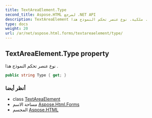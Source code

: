 ```yaml
---
title: TextAreaElement.Type
second_title: Aspose.HTML لمرجع .NET API
description: TextAreaElement ملكية. نوع عنصر تحكم النموذج هذا .
type: docs
weight: 20
url: /ar/net/aspose.html.forms/textareaelement/type/
---
```

## TextAreaElement.Type property

نوع عنصر تحكم النموذج هذا .

```csharp
public string Type { get; }
```

### أنظر أيضا

* class [TextAreaElement](../)
* مساحة الاسم [Aspose.Html.Forms](../../textareaelement/)
* المجسم [Aspose.HTML](../../../)


